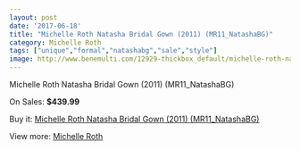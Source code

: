 ```yaml
---
layout: post
date: '2017-06-18'
title: "Michelle Roth Natasha Bridal Gown (2011) (MR11_NatashaBG)"
category: Michelle Roth
tags: ["unique","formal","natashabg","sale","style"]
image: http://www.benemulti.com/12929-thickbox_default/michelle-roth-natasha-bridal-gown-2011-mr11natashabg.jpg
---
```

Michelle Roth Natasha Bridal Gown (2011) (MR11_NatashaBG)

On Sales: **$439.99**
<a href="https://www.benemulti.com/en/michelle-roth/4851-michelle-roth-natasha-bridal-gown-2011-mr11natashabg.html"><amp-img layout="responsive" width="600" height="600" src="//www.benemulti.com/12929-thickbox_default/michelle-roth-natasha-bridal-gown-2011-mr11natashabg.jpg" alt="Michelle Roth Natasha Bridal Gown (2011) (MR11_NatashaBG) 0" /></a>
<a href="https://www.benemulti.com/en/michelle-roth/4851-michelle-roth-natasha-bridal-gown-2011-mr11natashabg.html"><amp-img layout="responsive" width="600" height="600" src="//www.benemulti.com/12930-thickbox_default/michelle-roth-natasha-bridal-gown-2011-mr11natashabg.jpg" alt="Michelle Roth Natasha Bridal Gown (2011) (MR11_NatashaBG) 1" /></a>

Buy it: [Michelle Roth Natasha Bridal Gown (2011) (MR11_NatashaBG)](https://www.benemulti.com/en/michelle-roth/4851-michelle-roth-natasha-bridal-gown-2011-mr11natashabg.html "Michelle Roth Natasha Bridal Gown (2011) (MR11_NatashaBG)")

View more: [Michelle Roth](https://www.benemulti.com/en/43-michelle-roth "Michelle Roth")